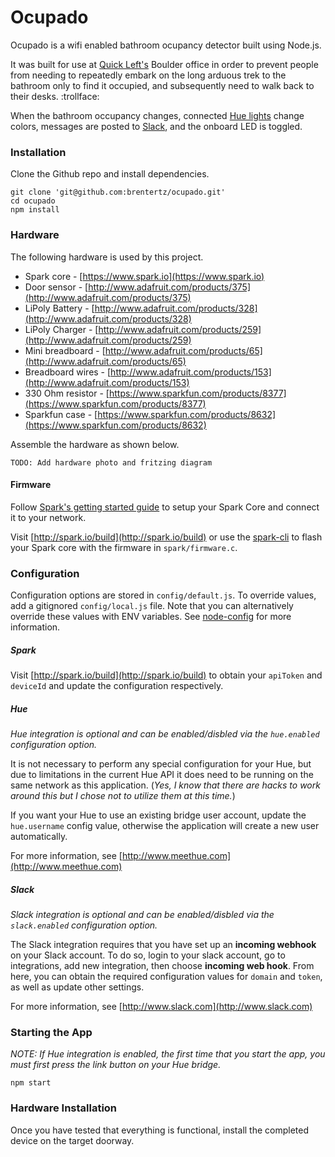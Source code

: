 # Ocupado

Ocupado is a wifi enabled bathroom ocupancy detector built using Node.js.

It was built for use at [Quick Left's](http://quickleft.com/?ref=ocupado) Boulder
office in order to prevent people from needing to repeatedly embark on the long
arduous trek to the bathroom only to find it occupied, and subsequently need to
walk back to their desks. :trollface:

When the bathroom occupancy changes, connected [Hue lights](http://meethue.com/)
change colors, messages are posted to [Slack](https://slack.com/), and
the onboard LED is toggled.

### Installation

Clone the Github repo and install dependencies.

```
git clone 'git@github.com:brentertz/ocupado.git'
cd ocupado
npm install
```

### Hardware

The following hardware is used by this project.

* Spark core - [https://www.spark.io](https://www.spark.io)
* Door sensor - [http://www.adafruit.com/products/375](http://www.adafruit.com/products/375)
* LiPoly Battery - [http://www.adafruit.com/products/328](http://www.adafruit.com/products/328)
* LiPoly Charger - [http://www.adafruit.com/products/259](http://www.adafruit.com/products/259)
* Mini breadboard - [http://www.adafruit.com/products/65](http://www.adafruit.com/products/65)
* Breadboard wires - [http://www.adafruit.com/products/153](http://www.adafruit.com/products/153)
* 330 Ohm resistor - [https://www.sparkfun.com/products/8377](https://www.sparkfun.com/products/8377)
* Sparkfun case - [https://www.sparkfun.com/products/8632](https://www.sparkfun.com/products/8632)

Assemble the hardware as shown below.

`TODO: Add hardware photo and fritzing diagram`

#### Firmware

Follow [Spark's getting started guide](https://www.spark.io/start) to setup
your Spark Core and connect it to your network.

Visit [http://spark.io/build](http://spark.io/build) or use the
[spark-cli](https://www.npmjs.org/package/spark-cli) to flash your Spark core
with the firmware in `spark/firmware.c`.

### Configuration

Configuration options are stored in `config/default.js`. To override values,
add a gitignored `config/local.js` file.  Note that you can alternatively
override these values with ENV variables. See
[node-config](http://lorenwest.github.io/node-config/0.4.35/) for more
information.

##### Spark

Visit [http://spark.io/build](http://spark.io/build) to obtain your
`apiToken` and `deviceId` and update the configuration respectively.

##### Hue

_Hue integration is optional and can be enabled/disbled via the
`hue.enabled` configuration option._

It is not necessary to perform any special configuration for your Hue, but due
to limitations in the current Hue API it does need to be running on the same
network as this application. (_Yes, I know that there are hacks to work
around this but I chose not to utilize them at this time._)

If you want your Hue to use an existing bridge user account, update the
`hue.username` config value, otherwise the application will create a new
user automatically.

For more information, see [http://www.meethue.com](http://www.meethue.com)

##### Slack

_Slack integration is optional and can be enabled/disbled via the
`slack.enabled` configuration option._

The Slack integration requires that you have set up an __incoming webhook__ on
your Slack account. To do so, login to your slack account, go to integrations,
add new integration, then choose __incoming web hook__.  From here, you can
obtain the required configuration values for `domain` and `token`, as well as
update other settings.

For more information, see [http://www.slack.com](http://www.slack.com)

### Starting the App

_NOTE: If Hue integration is enabled, the first time that you start the app,
you must first press the link button on your Hue bridge._

```
npm start
```

### Hardware Installation

Once you have tested that everything is functional, install the completed
device on the target doorway.
